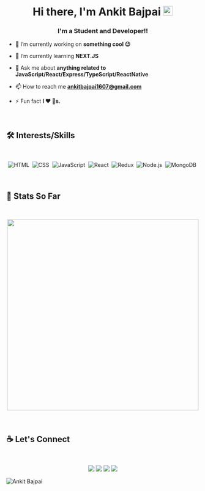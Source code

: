 <h1 align="center">Hi there, I'm Ankit Bajpai  <img src="https://media.giphy.com/media/hvRJCLFzcasrR4ia7z/giphy.gif" width="25px"></h1>
<h3 align="center">I'm a Student and Developer!!</h3>


- 🔭 I’m currently working on **something cool 😉**

- 🌱 I’m currently learning **NEXT.JS**

- 💬 Ask me about **anything related to JavaScript/React/Express/TypeScript/ReactNative**

- 📫 How to reach me **ankitbajpai1607@gmail.com**

- ⚡ Fun fact **I ❤️ 🐶s.**

</br>
 
## 🛠 Interests/Skills

 </br>
 
<div align='center'>
  
  ![HTML](https://img.shields.io/badge/html5%20-%23E34F26.svg?&style=for-the-badge&logo=html5&logoColor=white)&nbsp;
  ![CSS](https://img.shields.io/badge/css3%20-%231572B6.svg?&style=for-the-badge&logo=css3&logoColor=white)&nbsp;
  ![JavaScript](https://img.shields.io/badge/javascript%20-%23323330.svg?&style=for-the-badge&logo=javascript&logoColor=%23F7DF1E)&nbsp;
  ![React](https://img.shields.io/badge/react%20-%2320232a.svg?&style=for-the-badge&logo=react&logoColor=%2361DAFB)&nbsp;
  ![Redux](https://img.shields.io/badge/redux-%23593d88.svg?&style=for-the-badge&logo=redux&logoColor=white)&nbsp;
  ![Node.js](https://img.shields.io/badge/node.js%20-%2343853D.svg?&style=for-the-badge&logo=node.js&logoColor=white)&nbsp;
  ![MongoDB](https://img.shields.io/badge/MongoDB-%234ea94b.svg?&style=for-the-badge&logo=mongodb&logoColor=white)&nbsp;
  
</div> 
</br>




## :construction_worker: Stats So Far 
</br>
<p align='center'>
  <a href="#"><img src="https://github-readme-stats.vercel.app/api?username=ankitbajpai1607&show_icons=true&count_private=true&theme=radical" width="500"></a>
</p>
</br>

## :coffee:  Let's Connect
 </br>

<p align="center">
	<a href="https://github.com/ankitbajpai1607">
   <img src="https://img.icons8.com/nolan/50/github.png"/></a>
	<a href="https://www.linkedin.com/in/ankitbajpai1607/">
<img src="https://img.icons8.com/nolan/50/linkedin.png"/></a>
	<a href="https://ankitbajpai1607.netlify.app/">
   <img src="https://img.icons8.com/nolan/50/domain.png"/></a>
	<a href="https://ankitbajpai1607.hashnode.dev/">
    <img src="https://img.icons8.com/nolan/50/medium-new.png"/></a>
	
</p>



![Ankit Bajpai](https://raw.githubusercontent.com/Trilokia/Trilokia/379277808c61ef204768a61bbc5d25bc7798ccf1/bottom_header.svg)




